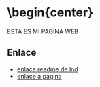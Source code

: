 # \begin{center}
ESTA ES MI PAGINA WEB

## Enlace 

* [enlace readme de lnd](lnd/README.md)
* [enlace a pagina](lnd/pagina.md)
